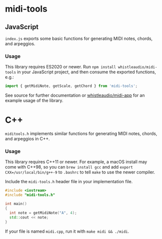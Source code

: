 # midi-tools

## JavaScript

`index.js` exports some basic functions for generating MIDI notes, chords, and arpeggios.

### Usage

This library requires ES2020 or newer. Run `npm install whistleaudio/midi-tools` in your JavaScript project, and then consume the exported functions, e.g.:

```js
import { getMidiNote, getScale, getChord } from 'midi-tools';
```

See source for further documentation or [whistleaudio/midi-app](https://github.com/whistleaudio/midi-app) for an example usage of the library.

# C++

`miditools.h` implements similar functions for generating MIDI notes, chords, and arpeggios in C++.

### Usage

This library requires C++11 or newer. For example, a macOS install may come with C++98, so you can `brew install gcc` and add `export CXX=/usr/local/bin/g++-9` to `.bashrc` to tell `make` to use the newer compiler.

Include the `midi-tools.h` header file in your implementation file.

```cpp
#include <iostream>
#include "midi-tools.h"

int main()
{
  int note = getMidiNote("A", 4);
  std::cout << note;
}
```

If your file is named `midi.cpp`, run it with `make midi && ./midi`.
